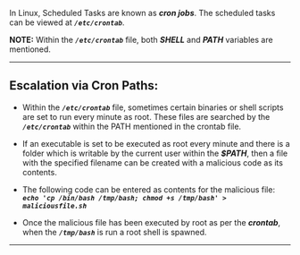 In Linux, Scheduled Tasks are known as **_cron jobs_**. The scheduled tasks can be viewed at **_`/etc/crontab`_**.

**NOTE:** Within the **_`/etc/crontab`_** file, both **_SHELL_** and **_PATH_** variables are mentioned. 

***
## Escalation via Cron Paths:

- Within the **_`/etc/crontab`_** file, sometimes certain binaries or shell scripts are set to run every minute as root. These files are searched by the **_`/etc/crontab`_** within the PATH mentioned in the crontab file. 

- If an executable is set to be executed as root every minute and there is a folder which is writable by the current user within the **_$PATH_**, then a file with the specified filename can be created with a malicious code as its contents. 

- The following code can be entered as contents for the malicious file: **_`echo 'cp /bin/bash /tmp/bash; chmod +s /tmp/bash' > maliciousfile.sh`_**

- Once the malicious file has been executed by root as per the **_crontab_**, when the **_`/tmp/bash`_** is run a root shell is spawned.

***
